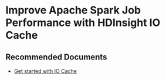 <properties
    pageTitle="Improve Spark application performance using IO cache"
    description="Improve Apache Spark jobs performance with HDInsight IO Cache"
    service="microsoft.hdinsight"
    resource="clusters"
    authors="csunilkumar"
    ms.author="sunilkc"
    displayOrder=""
    selfHelpType="Generic"
    supportTopicIds="32629075"
    resourceTags=""
    productPesIds="15078"
    cloudEnvironments="public, Fairfax"
	articleId="8aa8f71a-c91a-4d6e-8894-864987ce1f30"
	ownershipId="AzureData_HDInsight"
/>
# Improve Apache Spark Job Performance with HDInsight IO Cache
 
## **Recommended Documents**

* [Get started with IO Cache](https://azure.microsoft.com/blog/apache-spark-speedup-with-hdinsight-io-cache/)

